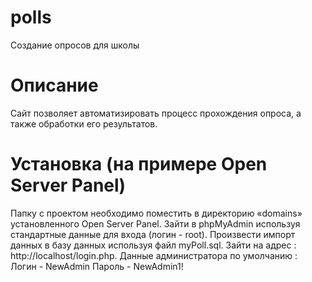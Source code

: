 # polls
Создание опросов для школы
# Описание
Сайт позволяет автоматизировать процесс прохождения опроса, а также обработки его результатов.
# Установка (на примере Open Server Panel)
Папку с проектом необходимо поместить в директорию «domains» установленного Open Server Panel.
Зайти в phpMyAdmin используя стандартные данные для входа (логин - root).
Произвести импорт данных в базу данных используя файл myPoll.sql.
Зайти на адрес : http://localhost/login.php.
Данные администратора по умолчанию :
Логин - NewAdmin
Пароль - NewAdmin1!

